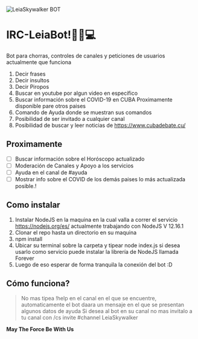 ![LeiaSkywalker BOT](https://i.ibb.co/HXTctRy/leia.jpg)
# IRC-LeiaBot!🖤📡💻
Bot para chorras, controles de canales y peticiones de usuarios actualmente que funciona

 1. Decir frases
 2. Decir insultos
 3. Decir Piropos
 4. Buscar en youtube por algun video en específico
 5. Buscar información sobre el COVID-19 en CUBA Proximamente disponible pare otros paises
 6. Comando de Ayuda donde se muestran sus comandos
 7. Posibilidad de ser invitado a cualquier canal
 8. Posibilidad de buscar y leer noticias de https://www.cubadebate.cu/
 ## Proximamente
 
 - [ ] Buscar información sobre el Horóscopo actualizado
 - [ ] Moderación de Canales y Apoyo a los servicios 
 - [ ] Ayuda en el canal de #ayuda
 - [ ] Mostrar info sobre el COVID de los demás paises lo más actualizada posible.!

## Como instalar

 1. Instalar NodeJS en la maquina en la cual valla a correr el servicio https://nodejs.org/es/ actualmente trabajando con NodeJS V 12.16.1
 2. Clonar el repo hasta un directorio en su maquina
 3. npm install
 4. Ubicar su terminal sobre la carpeta y tipear node index.js si desea usarlo como servicio puede instalar la librería de NodeJS llamada Forever
 5. Luego de eso esperar de forma tranquila la conexión del bot :D 
 
 ## Cómo funciona?
 

> No mas tipea !help en el canal en el que se encuentre, automaticamente el bot daara un mensaje en el que se presentan algunos datos de ayuda
> Si desea al bot en su canal no mas invitalo a tu canal con /cs invite #channel LeiaSkywalker

**May The Force Be With Us**
